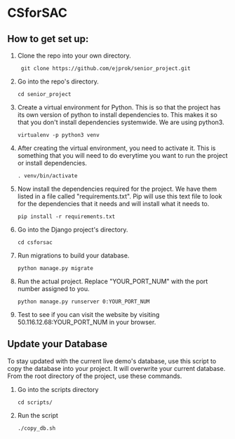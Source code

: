 # CSforSAC

## How to get set up:

1. Clone the repo into your own directory.
	
	 	git clone https://github.com/ejprok/senior_project.git

2.  Go into the repo's directory. 

		cd senior_project

3.  Create a virtual environment for Python.  This is so that the project has its own version of python to install dependencies to.  This makes it so that you don't install dependencies systemwide.  We are using python3.

	 	virtualenv -p python3 venv

4.  After creating the virtual environment, you need to activate it.  This is something that you will need to do everytime you want to run the project or install dependencies.  

	 	. venv/bin/activate

5.  Now install the dependencies required for the project.  We have them listed in a file called "requirements.txt". Pip will use this text file to look for the dependencies that it needs and will install what it needs to.

		pip install -r requirements.txt

6.  Go into the Django project's directory.

		cd csforsac

7.  Run migrations to build your database.

		python manage.py migrate

8.  Run the actual project.  Replace "YOUR_PORT_NUM" with the port number assigned to you.  

		python manage.py runserver 0:YOUR_PORT_NUM

9.  Test to see if you can visit the website by visiting 50.116.12.68:YOUR_PORT_NUM in your browser.


## Update your Database

To stay updated with the current live demo's database, use this script to copy the database into your project.  It will overwrite your current database.  From the root directory of the project, use these commands.

1.  Go into the scripts directory

		cd scripts/

2.  Run the script

		./copy_db.sh 
